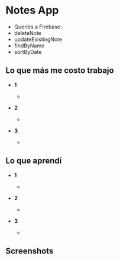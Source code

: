 # Notes App

- Queries a Firebase:
- deleteNote
- updateExistingNote
- findByName
- sortByDate

## Lo que más me costo trabajo

- **1**

  -

- **2**

  -

- **3**

  -

## Lo que aprendí

- **1**

  -

- **2**

  -

- **3**

  -

## Screenshots

<!-- ![Screenshot 1](./screenshot1.png)
![Screenshot 2](./screenshot2.png)
![Screenshot 3](./screenshot3.png)
![Screenshot 4](./screenshot4.png) -->
